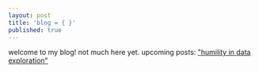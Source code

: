 ```yaml
---
layout: post
title: 'blog = { }'
published: true
---
```

welcome to my blog! not much here yet. upcoming posts: ["humility in data exploration"](https://jonkislin.github.io/mta/)
